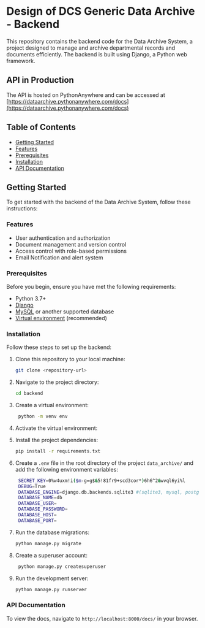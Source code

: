 # Design of DCS Generic Data Archive - Backend

This repository contains the backend code for the  Data Archive System, a project designed to manage and archive departmental records and documents efficiently. The backend is built using Django, a Python web framework.

## API in Production
The API is hosted on PythonAnywhere and can be accessed at [https://dataarchive.pythonanywhere.com/docs](https://dataarchive.pythonanywhere.com/docs)

## Table of Contents

- [Getting Started](#getting-started)
- [Features](#features)
- [Prerequisites](#prerequisites)
- [Installation](#installation)
- [API Documentation](#api-documentation)

## Getting Started

To get started with the backend of the Data Archive System, follow these instructions:

### Features

- User authentication and authorization
- Document management and version control
- Access control with role-based permissions
- Email Notification and alert system

### Prerequisites

Before you begin, ensure you have met the following requirements:

- Python 3.7+
- [Django](https://www.djangoproject.com/)
- [MySQL](https://www.mysql.com/) or another supported database
- [Virtual environment](https://docs.python.org/3/library/venv.html) (recommended)

### Installation

Follow these steps to set up the backend:

1. Clone this repository to your local machine:

   ```bash
   git clone <repository-url>
    ```
2. Navigate to the project directory:

   ```bash
   cd backend
   ```
3. Create a virtual environment:

   ```bash
    python -m venv env
    ```
4. Activate the virtual environment:
5. Install the project dependencies:

   ```bash
   pip install -r requirements.txt
   ```
   
6. Create a `.env` file in the root directory of the project `data_archive/` and add the following environment variables:

   ```bash
    SECRET_KEY=0%w4uxm!i($m-g=g$&5!81fr9+scd3cor*)6h6^2&wvql6yi%l
    DEBUG=True
    DATABASE_ENGINE=django.db.backends.sqlite3 #(sqlite3, mysql, postgresql, oracle) default: sqlite3 for development
    DATABASE_NAME=db
    DATABASE_USER=
    DATABASE_PASSWORD=
    DATABASE_HOST=
    DATABASE_PORT=
    ```
   
7. Run the database migrations:

   ```bash
   python manage.py migrate
   ```

8. Create a superuser account:

   ```bash
    python manage.py createsuperuser
    ```
   
9. Run the development server:

   ```bash
   python manage.py runserver
   ```

### API Documentation
To view the docs, navigate to `http://localhost:8000/docs/` in your browser.
